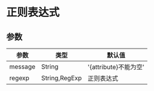 # 正则表达式

<regexp />

## 参数

| 参数 | 类型 | 默认值 |
| - | - | - |
| message | String | '{attribute}不能为空'
| regexp | String,RegExp | 正则表达式